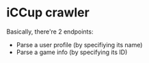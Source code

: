 # iCCup crawler

Basically, there're 2 endpoints:

- Parse a user profile (by specifiying its name)
- Parse a game info (by specifying its ID)
